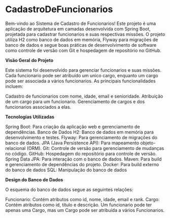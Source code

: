 # CadastroDeFuncionarios
Bem-vindo ao Sistema de Cadastro de Funcionarios!
Este projeto é uma aplicação de arquitetura em camadas desenvolvida com Spring Boot, projetada para cadastrar funcionarios e suas respectivas missões. O projeto utiliza H2 como banco de dados em memória, Flyway para migrações de banco de dados e segue boas práticas de desenvolvimento de software como controle de versão com Git e hospedagem de repositório no GitHub. 

**Visão Geral do Projeto**

Este sistema foi desenvolvido para gerenciar funcionarios e suas missões. Cada  funcionario pode ser atribuído um unico cargo, enquanto um cargo pode ser associada a vários funcionarios. As principais funcionalidades incluem:

Cadastro de funcionarios com nome, idade, email e senioridade.
Atribuição de um cargo para um funcionario.
Gerenciamento de cargos e dos funcionarios associados a elas.

**Tecnologias Utilizadas**

Spring Boot: Para criação da aplicação web e gerenciamento de dependências.
Banco de Dados H2: Banco de dados em memória para desenvolvimento e testes.
Flyway: Para gerenciamento de migrações do banco de dados.
JPA (Java Persistence API): Para mapeamento objeto-relacional (ORM).
Git: Controle de versão para gerenciamento de mudanças no código.
GitHub: Hospedagem do repositório para controle de versão.
Spring Data JPA: Para interação com o banco de dados.
Maven: Para build e gerenciamento de dependências do projeto.
Docker: Para build externo do banco de dados
SQL: Manipulação do banco de dados

**Design do Banco de Dados**

O esquema do banco de dados segue as seguintes relações:

Funcionario: Contém atributos como id, nome, idade, email e rank.
Cargo: Contém atributos como id, título e descrição.
Um funcionario pode ter apenas uma Cargo, mas um Cargo pode ser atribuída a vários Funcionarios.
